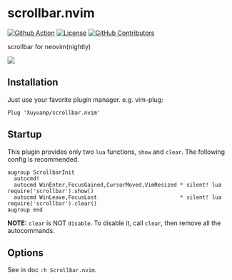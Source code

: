 # scrollbar.nvim
[![Github Action](https://img.shields.io/github/workflow/status/Xuyuanp/scrollbar.nvim/CI)](https://github.com/Xuyuanp/scrollbar.nvim/actions?query=workflow%3ACI)
[![License](https://img.shields.io/github/license/Xuyuanp/scrollbar.nvim)](https://opensource.org/licenses/Apache-2.0)
[![GitHub Contributors](https://img.shields.io/github/contributors/Xuyuanp/scrollbar.nvim)](https://github.com/Xuyuanp/scrollbar.nvim/graphs/contributors)

scrollbar for neovim(nightly)

![](doc/preview.gif)

## Installation

Just use your favorite plugin manager. e.g. vim-plug:

```vim
Plug 'Xuyuanp/scrollbar.nvim'
```

## Startup

This plugin provides only two `lua` functions, `show` and `clear`. The following config is recommended.

```vim
augroup ScrollbarInit
  autocmd!
  autocmd WinEnter,FocusGained,CursorMoved,VimResized * silent! lua require('scrollbar').show()
  autocmd WinLeave,FocusLost                          * silent! lua require('scrollbar').clear()
augroup end
```

**NOTE:** `clear` is NOT `disable`. To disable it, call `clear`, then remove all the autocommands.

## Options

See in doc `:h Scrollbar.nvim`.
